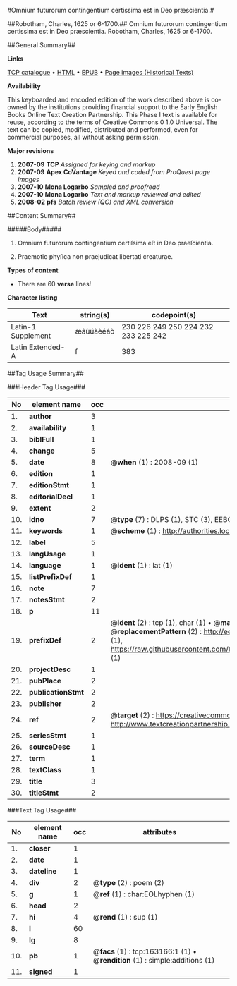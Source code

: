 #Omnium futurorum contingentium certissima est in Deo præscientia.#

##Robotham, Charles, 1625 or 6-1700.##
Omnium futurorum contingentium certissima est in Deo præscientia.
Robotham, Charles, 1625 or 6-1700.

##General Summary##

**Links**

[TCP catalogue](http://www.ota.ox.ac.uk/tcp/)  • 
[HTML](http://tei.it.ox.ac.uk/tcp/Texts-HTML/free/A91/A91905.html)  • 
[EPUB](http://tei.it.ox.ac.uk/tcp/Texts-EPUB/free/A91/A91905.epub) • 
[Page images (Historical Texts)](https://data.historicaltexts.jisc.ac.uk/view?pubId=eebo-99870012e&pageId=eebo-99870012e-163166-1)

**Availability**

This keyboarded and encoded edition of the
	       work described above is co-owned by the institutions
	       providing financial support to the Early English Books
	       Online Text Creation Partnership. This Phase I text is
	       available for reuse, according to the terms of Creative
	       Commons 0 1.0 Universal. The text can be copied,
	       modified, distributed and performed, even for
	       commercial purposes, all without asking permission.

**Major revisions**

1. __2007-09__ __TCP__ *Assigned for keying and markup*
1. __2007-09__ __Apex CoVantage__ *Keyed and coded from ProQuest page images*
1. __2007-10__ __Mona Logarbo__ *Sampled and proofread*
1. __2007-10__ __Mona Logarbo__ *Text and markup reviewed and edited*
1. __2008-02__ __pfs__ *Batch review (QC) and XML conversion*

##Content Summary##

#####Body#####

1. Omnium futurorum contingentium certiſsima eſt in Deo praeſcientia.

1. Praemotio phyſica non praejudicat libertati creaturae.

**Types of content**

  * There are 60 **verse** lines!

**Character listing**


|Text|string(s)|codepoint(s)|
|---|---|---|
|Latin-1 Supplement|æâùúàèéáò|230 226 249 250 224 232 233 225 242|
|Latin Extended-A|ſ|383|

##Tag Usage Summary##

###Header Tag Usage###

|No|element name|occ|attributes|
|---|---|---|---|
|1.|__author__|3||
|2.|__availability__|1||
|3.|__biblFull__|1||
|4.|__change__|5||
|5.|__date__|8| @__when__ (1) : 2008-09 (1)|
|6.|__edition__|1||
|7.|__editionStmt__|1||
|8.|__editorialDecl__|1||
|9.|__extent__|2||
|10.|__idno__|7| @__type__ (7) : DLPS (1), STC (3), EEBO-CITATION (1), PROQUEST (1), VID (1)|
|11.|__keywords__|1| @__scheme__ (1) : http://authorities.loc.gov/ (1)|
|12.|__label__|5||
|13.|__langUsage__|1||
|14.|__language__|1| @__ident__ (1) : lat (1)|
|15.|__listPrefixDef__|1||
|16.|__note__|7||
|17.|__notesStmt__|2||
|18.|__p__|11||
|19.|__prefixDef__|2| @__ident__ (2) : tcp (1), char (1)  •  @__matchPattern__ (2) : ([0-9\-]+):([0-9IVX]+) (1), (.+) (1)  •  @__replacementPattern__ (2) : http://eebo.chadwyck.com/downloadtiff?vid=$1&page=$2 (1), https://raw.githubusercontent.com/textcreationpartnership/Texts/master/tcpchars.xml#$1 (1)|
|20.|__projectDesc__|1||
|21.|__pubPlace__|2||
|22.|__publicationStmt__|2||
|23.|__publisher__|2||
|24.|__ref__|2| @__target__ (2) : https://creativecommons.org/publicdomain/zero/1.0/ (1), http://www.textcreationpartnership.org/docs/. (1)|
|25.|__seriesStmt__|1||
|26.|__sourceDesc__|1||
|27.|__term__|1||
|28.|__textClass__|1||
|29.|__title__|3||
|30.|__titleStmt__|2||


###Text Tag Usage###

|No|element name|occ|attributes|
|---|---|---|---|
|1.|__closer__|1||
|2.|__date__|1||
|3.|__dateline__|1||
|4.|__div__|2| @__type__ (2) : poem (2)|
|5.|__g__|1| @__ref__ (1) : char:EOLhyphen (1)|
|6.|__head__|2||
|7.|__hi__|4| @__rend__ (1) : sup (1)|
|8.|__l__|60||
|9.|__lg__|8||
|10.|__pb__|1| @__facs__ (1) : tcp:163166:1 (1)  •  @__rendition__ (1) : simple:additions (1)|
|11.|__signed__|1||
